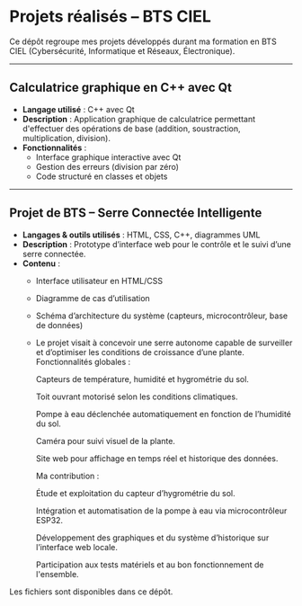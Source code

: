 # Projets réalisés – BTS CIEL

Ce dépôt regroupe mes projets développés durant ma formation en BTS CIEL (Cybersécurité, Informatique et Réseaux, Électronique).

---

## Calculatrice graphique en C++ avec Qt

- **Langage utilisé** : C++ avec Qt  
- **Description** : Application graphique de calculatrice permettant d'effectuer des opérations de base (addition, soustraction, multiplication, division).  
- **Fonctionnalités** :
  - Interface graphique interactive avec Qt
  - Gestion des erreurs (division par zéro)
  - Code structuré en classes et objets

---

## Projet de BTS – Serre Connectée Intelligente

- **Langages & outils utilisés** : HTML, CSS, C++, diagrammes UML  
- **Description** : Prototype d’interface web pour le contrôle et le suivi d’une serre connectée.  
- **Contenu** :
  - Interface utilisateur en HTML/CSS
  - Diagramme de cas d’utilisation
  - Schéma d’architecture du système (capteurs, microcontrôleur, base de données)
  - Le projet visait à concevoir une serre autonome capable de surveiller et d’optimiser les conditions de croissance d’une plante. 
  Fonctionnalités globales : 
    
    Capteurs de température, humidité et hygrométrie du sol. 
    
    Toit ouvrant motorisé selon les conditions climatiques. 
    
    Pompe à eau déclenchée automatiquement en fonction de l’humidité du sol. 
    
    Caméra pour suivi visuel de la plante. 
    
    Site web pour affichage en temps réel et historique des données. 
    
    Ma contribution : 
    
    Étude et exploitation du capteur d’hygrométrie du sol. 
    
    Intégration et automatisation de la pompe à eau via microcontrôleur ESP32. 
    
    Développement des graphiques et du système d’historique sur l’interface web locale. 
    
    Participation aux tests matériels et au bon fonctionnement de l'ensemble. 

 Les fichiers sont disponibles dans ce dépôt.
